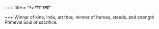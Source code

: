 +++
title = "१० गोषा इन्दो"

+++
Winner of kine, Indu, art thou, winner of heroes, steeds, and strength  
     Primeval Soul of sacrifice.